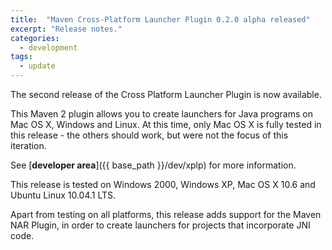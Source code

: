 ```yaml
---
title:  "Maven Cross-Platform Launcher Plugin 0.2.0 alpha released"
excerpt: "Release notes."
categories: 
  - development
tags:
  - update
---
```

The second release of the Cross Platform Launcher Plugin is now available. 

This Maven 2 plugin allows you to create launchers for Java programs on Mac OS X, Windows and Linux. At this time, only Mac OS X is fully tested in this release - the others should work, but were not the focus of this iteration.

See [**developer area**]({{ base_path }}/dev/xplp) for more information.

This release is tested on Windows 2000, Windows XP, Mac OS X 10.6 and Ubuntu Linux 10.04.1 LTS. 

Apart from testing on all platforms, this release adds support for the Maven NAR Plugin, in order to create launchers for projects that incorporate JNI code.
